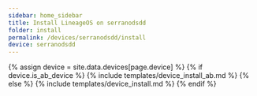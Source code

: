 ```yaml
---
sidebar: home_sidebar
title: Install LineageOS on serranodsdd
folder: install
permalink: /devices/serranodsdd/install
device: serranodsdd
---
```

{% assign device = site.data.devices[page.device] %}
{% if device.is_ab_device %}
{% include templates/device_install_ab.md %}
{% else %}
{% include templates/device_install.md %}
{% endif %}

